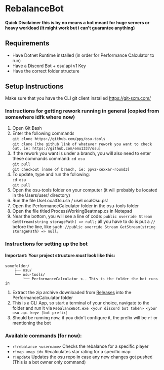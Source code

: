 # RebalanceBot
#### Quick Disclaimer this is by no means a bot meant for huge servers or heavy workload (it might work but i can't guarantee anything)
## Requirements
+ Have Dotnet Runtime installed (in order for Performance Calculator to run)
+ Have a Discord Bot + osu!api v1 Key
+ Have the correct folder structure

## Setup Instructions

Make sure that you have the CLI git client installed https://git-scm.com/
### Instructions for getting rework running in general (copied from somewhere idfk where now)
1. Open Git Bash
2. Enter the following commands\
    `git clone https://github.com/ppy/osu-tools`\
    `git clone [the github link of whatever rework you want to check out, ie: https://github.com/emu1337/osu]`
3. If the rework you want is under a branch, you will also need to enter these commands command:
    `cd osu`\
    `git pull`\
    `git checkout [name of branch, ie: ppv2-xexxar-round3]`
4. To update, type and run the following:\
    `cd osu`\
    `git pull`
5. Open the osu-tools folder on your computer (it will probably be located in the Users/user/ directory)
6. Run the file UseLocalOsu.sh / useLocalOsu.ps1
7. Open the PerformanceCalculator folder in the osu-tools folder
8. Open the file titled ProcessWorkingBeatmap.cs in Notepad
9. Near the bottom, you will see a line of code:
    `public override Stream GetStream(string storagePath) => null;`
    all you have to do is put a `//` before the line, like such:
    `//public override Stream GetStream(string storagePath) => null;`
### Instructions for setting up the bot
#### Important: Your project structure _must_ look like this:
```
somefolder/
    ├── osu/
    └── osu-tools/
        └── PerformanceCalculator <-- This is the folder the bot runs in
```
1. Extract the zip archive downloaded from [Releases](https://github.com/M3IY0U/RebalanceDiscordBot/releases) into the PerformanceCalculator folder
2. This is a CLI App, so start a terminal of your choice, navigate to the folder and run it via `RebalanceBot.exe <your discord bot token> <your osu api key> [bot prefix]`
3. Should be running now, if you didn't configure it, the prefix will be `r!` or mentioning the bot

### Available commands (for now): 
+ `r!rebalance <username>` Checks the rebalance for a specific player
+ `r!map <map id>` Recalculates star rating for a specific map
+ `r!update` Updates the osu repo in case any new changes got pushed (This is a bot owner only command)
